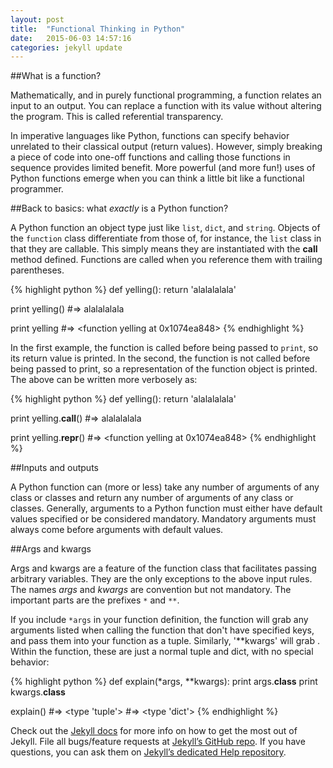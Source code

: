 ```yaml
---
layout: post
title:  "Functional Thinking in Python"
date:   2015-06-03 14:57:16
categories: jekyll update
---
```


##What is a function?

Mathematically, and in purely functional programming, a function relates an input to an output. You can replace a function with its value without altering the program. This is called referential transparency.

In imperative languages like Python, functions can specify behavior unrelated to their classical output (return values). However, simply breaking a piece of code into one-off functions and calling those functions in sequence provides limited benefit. More powerful (and more fun!) uses of Python functions emerge when you can think a little bit like a functional programmer.


##Back to basics: what *exactly* is a Python function?

A Python function an object type just like `list`, `dict`, and `string`. Objects of the `function` class differentiate from those of, for instance, the `list` class in that they are callable. This simply means they are instantiated with the __call__ method defined. Functions are called when you reference them with trailing parentheses.

{% highlight python %}
def yelling():
  return 'alalalalala'

print yelling()
#=> alalalalala

print yelling
#=> <function yelling at 0x1074ea848>
{% endhighlight %}

In the first example, the function is called before being passed to `print`, so its return value is printed. In the second, the function is not called before being passed to print, so a representation of the function object is printed. The above can be written more verbosely as:

{% highlight python %}
def yelling():
  return 'alalalalala'

print yelling.__call__()
#=> alalalalala

print yelling.__repr__()
#=> <function yelling at 0x1074ea848>
{% endhighlight %}

##Inputs and outputs

A Python function can (more or less) take any number of arguments of any class or classes and return any number of arguments of any class or classes. Generally, arguments to a Python function must either have default values specified or be considered mandatory. Mandatory arguments must always come before arguments with default values.

##Args and kwargs

Args and kwargs are a feature of the function class that facilitates passing arbitrary variables. They are the only exceptions to the above input rules. The names *args* and *kwargs* are convention but not mandatory. The important parts are the prefixes `*` and `**`.

If you include `*args` in your function definition, the function will grab any arguments listed when calling the function that don't have specified keys, and pass them into your function as a tuple. Similarly, '**kwargs' will grab . Within the function, these are just a normal tuple and dict, with no special behavior:

{% highlight python %}
def explain(*args, **kwargs):
    print args.__class__
    print kwargs.__class__

explain()
#=> <type 'tuple'>
#=> <type 'dict'>
{% endhighlight %}

Check out the [Jekyll docs][jekyll] for more info on how to get the most out of Jekyll. File all bugs/feature requests at [Jekyll’s GitHub repo][jekyll-gh]. If you have questions, you can ask them on [Jekyll’s dedicated Help repository][jekyll-help].

[jekyll]:      http://jekyllrb.com
[jekyll-gh]:   https://github.com/jekyll/jekyll
[jekyll-help]: https://github.com/jekyll/jekyll-help
